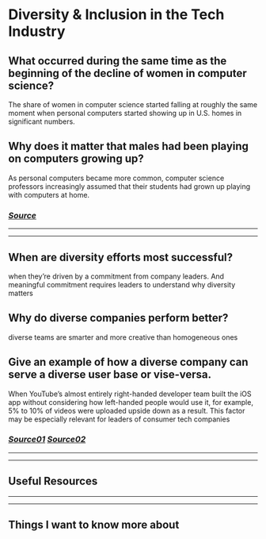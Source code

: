 # Diversity & Inclusion in the Tech Industry #


## What occurred during the same time as the beginning of the decline of women in computer science? ##
The share of women in computer science started falling at roughly the same moment when personal computers started showing up in U.S. homes in significant numbers.

## Why does it matter that males had been playing on computers growing up? ##
As personal computers became more common, computer science professors increasingly assumed that their students had grown up playing with computers at home.

### *[Source](https://www.npr.org/sections/money/2014/10/21/357629765/when-women-stopped-coding)*  ###

<hr>
<hr>


## When are diversity efforts most successful? ##
when they’re driven by a commitment from company leaders. And meaningful commitment requires leaders to understand why diversity matters

## Why do diverse companies perform better? ##
diverse teams are smarter and more creative than homogeneous ones

## Give an example of how a diverse company can serve a diverse user base or vise-versa. ##
When YouTube’s almost entirely right-handed developer team built the iOS app without considering how left-handed people would use it, for example, 5% to 10% of videos were uploaded upside down as a result. This factor may be especially relevant for leaders of consumer tech companies

### *[Source01](https://informationisbeautiful.net/visualizations/diversity-in-tech/)*  *[Source02](https://www.usatoday.com/story/tech/columnist/2015/07/21/why-diversity-matters-your-tech-company/30419871/)* ###

<hr>
<hr>

## Useful Resources ##

<hr>
<hr>

## Things I want to know more about
